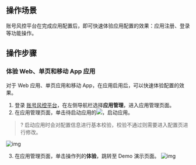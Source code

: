 ## 操作场景
账号风控平台在完成应用配置后，即可快速体验应用配置的效果：应用注册、登录等功能操作。

## 操作步骤
### 体验 Web、单页和移动 App 应用
对于 Web 应用、单页应用和移动 App，在应用启用后，可以快速体验配置的效果。

1. 登录 [账号风控平台](https://console.tencentcloud.com/ciam)，在左侧导航栏选择**应用管理**，进入应用管理页面。
2. 在应用管理页面，单击待启动应用的![](https://main.qcloudimg.com/raw/d44c32763f90fefc2d7d93af6923ec09.png)，启动应用。
>? 启动应用时会对配置信息进行基本校验，校验不通过则需要进入配置页进行修改。

![img](https://qcloudimg.tencent-cloud.cn/raw/df0575f90d28e38e2e18131a11f17ded.png)

3. 在应用管理页面，单击操作列的**体验**，跳转至 Demo 演示页面。
![img](https://qcloudimg.tencent-cloud.cn/raw/84e7198eaa804ed5094e1fbbafa5514e.png)

